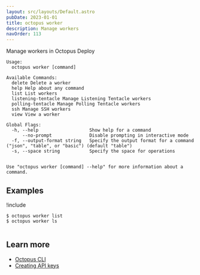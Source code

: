 ```yaml
---
layout: src/layouts/Default.astro
pubDate: 2023-01-01
title: octopus worker
description: Manage workers
navOrder: 113
---
```


Manage workers in Octopus Deploy


```
Usage:
  octopus worker [command]

Available Commands:
  delete Delete a worker
  help Help about any command
  list List workers
  listening-tentacle Manage Listening Tentacle workers
  polling-tentacle Manage Polling Tentacle workers
  ssh Manage SSH workers
  view View a worker

Global Flags:
  -h, --help                   Show help for a command
      --no-prompt              Disable prompting in interactive mode
  -f, --output-format string   Specify the output format for a command ("json", "table", or "basic") (default "table")
  -s, --space string           Specify the space for operations


Use "octopus worker [command] --help" for more information about a command.
```

## Examples

!include <samples-instance>


```
$ octopus worker list
$ octopus worker ls


```

## Learn more

- [Octopus CLI](/docs/octopus-rest-api/cli/index.md)
- [Creating API keys](/docs/octopus-rest-api/how-to-create-an-api-key.md)